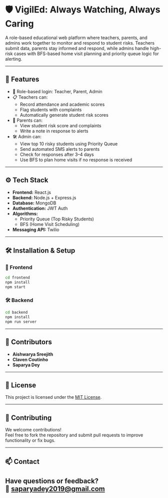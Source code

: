 # 🛡️ VigilEd: Always Watching, Always Caring

A role-based educational web platform where teachers, parents, and admins work together to monitor and respond to student risks. Teachers submit data, parents stay informed and respond, while admins handle high-risk cases with BFS-based home visit planning and priority queue logic for alerting.

---

## 🚀 Features

- 🔐 Role-based login: Teacher, Parent, Admin
- 📋 Teachers can:
  - Record attendance and academic scores  
  - Flag students with complaints  
  - Automatically generate student risk scores
- 🧾 Parents can:
  - View student risk score and complaints  
  - Write a note in response to alerts
- 🛠️ Admin can:
  - View top 10 risky students using Priority Queue  
  - Send automated SMS alerts to parents  
  - Check for responses after 3–4 days  
  - Use BFS to plan home visits if no response is received
---

## ⚙️ Tech Stack

- **Frontend:** React.js  
- **Backend:** Node.js + Express.js  
- **Database:** MongoDB  
- **Authentication:** JWT Auth  
- **Algorithms:**  
  - Priority Queue (Top Risky Students)  
  - BFS (Home Visit Scheduling)
- **Messaging API:** Twilio

---

## 🛠️ Installation & Setup

### 🔧 Frontend
```bash
cd frontend
npm install
npm start
```

### 🛠️ Backend
```bash
cd backend
npm install
npm run server
```
---

## 👥 Contributors

- **Aishwarya Sreejith**  
- **Claven Coutinho**   
- **Saparya Dey**

---

## 📝 License

This project is licensed under the [MIT License](LICENSE).

---

## 🤝 Contributing

We welcome contributions!  
Feel free to fork the repository and submit pull requests to improve functionality or fix bugs.

---

## 📫 Contact

Have questions or feedback?  
📧 saparyadey2019@gmail.com  
---
